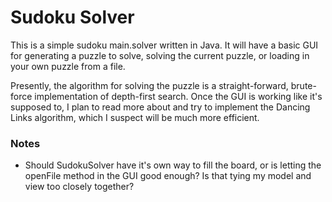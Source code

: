 # Sudoku Solver

This is a simple sudoku main.solver written in Java. It will have a basic GUI for generating a puzzle to solve, solving the current puzzle, or loading in your own puzzle from a file.

Presently, the algorithm for solving the puzzle is a straight-forward, brute-force implementation of depth-first search. Once the GUI is working like it's supposed to, I plan to read more about and try to implement the Dancing Links algorithm, which I suspect will be much more efficient.

### Notes

* Should SudokuSolver have it's own way to fill the board, or is letting the openFile method in the GUI good enough? Is that tying my model and view too closely together?
